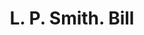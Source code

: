 ---
doi: 10.7916/D8K94KNG
date_other: '1920'
date_other_textual: 1920-1929
form: printed ephemera
genre:
- Invoices
name:
- L. P. Smith
object_in_context_url: https://biggert.cul.columbia.edu/items/view/ave_biggert_00919
subject_hierarchical_geographic:
- Fulton, New York, United States
subject_name:
- L. P. Smith
title: L. P. Smith. Bill
sort_title: L. P. Smith. Bill
call_number: ave_biggert_00919
coordinates:
- 43.316111111111105,-76.41833333333334
pid: ave_biggert_00919
identifiers: ave_biggert_00919
permalink: /biggert/ave_biggert_00919/
layout: iiif-image-page
---